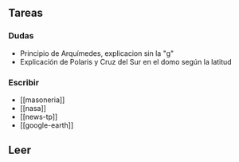 ## Tareas 

### Dudas
- Principio de Arquímedes, explicacion sin la "g"
- Explicación de Polaris y Cruz del Sur en el domo según la latitud

### Escribir
- [[masoneria]]
- [[nasa]]
- [[news-tp]]
- [[google-earth]]

## Leer


